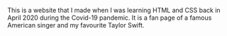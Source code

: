This is a website that I made when I was learning HTML and CSS back in April 2020 during the Covid-19 pandemic.
It is a fan page of a famous American singer and my favourite Taylor Swift.

